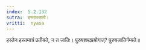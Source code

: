 ```yaml
---
index:  5.2.132
sutra:  हस्ताज्जातौ।
vritti:  nyasa
---
```


हस्तेन हस्तमात्रं प्रतीयते, न त जातिः। पुरुषशब्दप्रयोगात्? पुरुषजातिर्गम्यते॥
